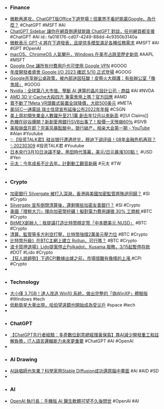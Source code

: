 - ### Finance
- [微軟再進攻，ChatGPT版Office下週登場！但業界不看好能贏Google，為什麼？](https://www.bnext.com.tw/article/74393/chatgpt-office-ofclyrelease) #ChatGPT #MSFT #AI
- [ChatGPT Sidebar 讓你在網頁側邊就能跟 ChatGPT 對談，任何網頁都支援](https://www.kocpc.com.tw/archives/483538) #ChatGPT #AI
  id:: fa016176-cd07-4249-88dd-4c9350b3140a
- [微軟表示 GPT-4 將在下週發表，且提供多模型滿足各種任務需求](https://www.businessyee.com/article/1254-GPT-4) #MSFT #AI #GPT #OpenAI
- [macOS、ChromeOS 人氣攀升，Windows 在美市占跌至歷史新低](https://technews.tw/2023/03/09/windows-rapidly-losing-market-share-in-the-us/) #AAPL #MSFT
- [Google One 讓所有付費用戶也可使用 Google VPN](https://www.newmobilelife.com/2023/03/09/google-one-vpn-for-all-user/) #GOOG
- [年度開發者盛會 Google I/O 2023 確認 5/10 正式登場](https://www.kocpc.com.tw/archives/483177) #GOOG
- [Google共享辦公桌政策，被內部迷因狂酸！皮蔡火大辯護：有些辦公室「像鬼城」](https://www.bnext.com.tw/article/74363/google-desksharing-sundarpichai) #GOOG
- [Nvidia：全球第八大市值、壟斷 AI 運算的晶片設計公司 - 商益](https://www.businessyee.com/article/1240-Nvidia-AI) #AI #NVDA
- [AMD 3D V-Cache大殺四方 筆電會用上嗎？官方回應](https://news.xfastest.com/amd/125093/amd-3d-v-cache/) #AMD
- [賣不動了?Meta VR頭戴式裝置全球降價，大砍500美元](https://news.xfastest.com/meta/125074/meta-vr/) #META
- [美SEC一通電話 瑞士信貸宣布延後公布2022年年報](https://news.cnyes.com/news/id/5110591) #CSGN
- [美上周初領失業金人數躍升至21.1萬 創去年12月以來新高](https://news.cnyes.com/news/id/5110372) #[[UI Claims]]
- [危機在矽谷爆開？新創愛用銀行SVB出事了！股價一天慘崩60％](https://tw.stock.yahoo.com/news/危機在矽谷爆開-新創愛用銀行svb出事了-股價-天慘崩60-025744336.html) #SIVB
- [美股崩盘在即？完美风暴酝酿中，银行破产，相亲大会第一期 - YouTube](https://www.youtube.com/watch?v=IcqnU__dYvw) #Alan #Youtube
- [✨【投资TALK君】硅谷银行遭遇挤兑，穆迪下调评级！08年金融危机再现？✨20230309](https://www.youtube.com/watch?v=OGGZAgRFTt8) #投资TALK君 #Youtube
- [日本央行3月10日決議不變，黑田時代落幕，美元/日元暴漲100點！](https://www.dailyfxasia.com/cn/cmarkets/20230310-23312.html) #USD #Yen
- [元太：今年成長不比去年，計劃動工觀音新廠](https://technews.tw/2023/03/09/e-ink-holdings-2022-q4-earnings/) #元太 #TW
-
- ### Crypto
- [加密銀行 Silvergate 被打入深淵，香港與美國加密監管將殊途同歸？](https://www.blocktempo.com/is-hong-kong-and-the-usa-virtual-asset-supervision-of-the-same-way/) #SI #Crypto
- [Silvergate 宣布倒閉清算後，還剩哪些加密友善銀行？](https://www.blocktempo.com/how-many-crypto-friendly-bank-left-after-the-fall-of-silvergate/) #SI #Crypto
- [美國「增稅大刀」揮向加密幣挖礦！擬對電力費用課徵 30% 工商稅 ](https://blockcast.it/2023/03/10/u-s-treasury-department-proposes-30-excise-tax-on-the-cost-of-powering-crypto-mining-facilities/) #BTC #Crypto
- [BitMEX創辦人：我提議打造比特幣穩定幣「中本聰美元 NUSD」](https://www.blocktempo.com/arthur-hayes-creates-bitcoin-based-stablecoin-nusd/) #BTC #Crypto
- [清算、監管等多方利空打壓，比特幣強撐2萬美元壓力位](https://m.cnyes.com/news/id/5111405) #BTC #Crypto
- [比特幣升級》在BTC主網上建立 Rollup，可行嗎？](https://www.blocktempo.com/building-a-rollup-based-on-the-bitcoin-network/) #BTC #Crypto
- [波卡質押退場》Lido提案停止Polkadot、Kusama 服務，3/15起暫停存款](https://www.blocktempo.com/lido-finance-polkadot-kusama-mixbytes/) #DOT #Lido #Crypto
- [【狂人說趨勢】下週CPI數據出爐之前，市場很難有像樣的上漲 ](https://blockcast.it/2023/03/09/madman-column-2023-mar-9/) #CPI #Crypto
-
- ### Technology
- [大小僅 3.7GB！達人改造 Win10 系統，做出完整的「偽WinXP」體驗版](https://www.techbang.com/posts/104502-with-a-size-of-37gb-the-talent-transforms-the-microsoft) #Windows #tech
- [低軌衛星大量出現，哈伯望遠鏡也開始成為受災戶](https://today.line.me/tw/v2/article/7N0eXrJ) #space #tech
-
- ### ChatGPT
- [【ChatGPT先行者經驗：多奇數位創意總經理黃保翕】靠AI減少開發重工和註解負擔，IT人語言邏輯能力未來更重要](https://www.ithome.com.tw/news/155842) #ChatGPT #AI #OpenAI
-
- ### AI Drawing
- [AI詠唱師也失業？科學家用Stable Diffusion成功還原腦中畫面](https://www.vivepostwave.com/9462/brain-to-image/) #AI #AID #SD
-
- ### AI
- [OpenAI 執行長：手機版 AI 醫生軟體可望不久後問世](https://technews.tw/2023/03/10/openai-to-enable-more-customizations-for-enterprise-and-individual-users/) #OpenAI #AI